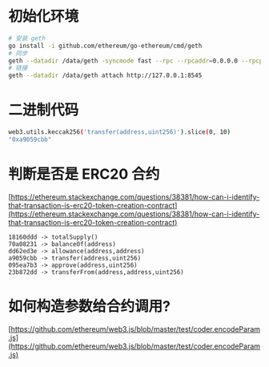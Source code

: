 # 初始化环境

```sh
# 安装 geth
go install -i github.com/ethereum/go-ethereum/cmd/geth
# 同步
geth --datadir /data/geth -syncmode fast --rpc --rpcaddr=0.0.0.0 --rpcport 8545 --ws --wsport 8546 --wsaddr=0.0.0.0 --rpcapi eth,net,web3,personal,admin console 2>/tmp/geth.log
# 链接
geth --datadir /data/geth attach http://127.0.0.1:8545
```

# 二进制代码

```sh
web3.utils.keccak256('transfer(address,uint256)').slice(0, 10)
"0xa9059cbb"
```

# 判断是否是 ERC20 合约
[https://ethereum.stackexchange.com/questions/38381/how-can-i-identify-that-transaction-is-erc20-token-creation-contract](https://ethereum.stackexchange.com/questions/38381/how-can-i-identify-that-transaction-is-erc20-token-creation-contract)

```
18160ddd -> totalSupply()
70a08231 -> balanceOf(address)
dd62ed3e -> allowance(address,address)
a9059cbb -> transfer(address,uint256)
095ea7b3 -> approve(address,uint256)
23b872dd -> transferFrom(address,address,uint256)
```

# 如何构造参数给合约调用?

[https://github.com/ethereum/web3.js/blob/master/test/coder.encodeParam.js](https://github.com/ethereum/web3.js/blob/master/test/coder.encodeParam.js)
